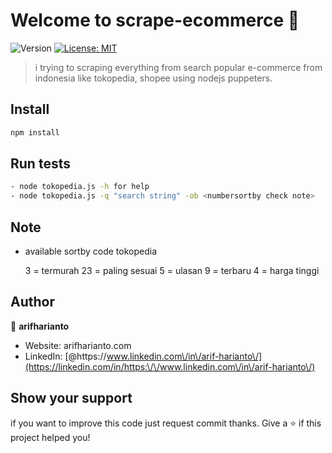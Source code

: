 # Welcome to scrape-ecommerce 👋
![Version](https://img.shields.io/badge/version-1.0.0-blue.svg?cacheSeconds=2592000)
[![License: MIT](https://img.shields.io/badge/License-MIT-yellow.svg)](#)

> i trying to scraping everything from search popular e-commerce from indonesia like tokopedia, shopee using nodejs puppeters.

## Install

```sh
npm install
```

## Run tests

```sh
- node tokopedia.js -h for help
- node tokopedia.js -q "search string" -ob <numbersortby check note>
```

## Note
- available sortby code tokopedia

    3  = termurah
    23 = paling sesuai
    5  = ulasan
    9  = terbaru
    4  = harga tinggi

## Author

👤 **arifharianto**

* Website: arifharianto.com
* LinkedIn: [@https:\/\/www.linkedin.com\/in\/arif-harianto\/](https://linkedin.com/in/https:\/\/www.linkedin.com\/in\/arif-harianto\/)

## Show your support
if you want to improve this code just request commit thanks.
Give a ⭐️ if this project helped you!